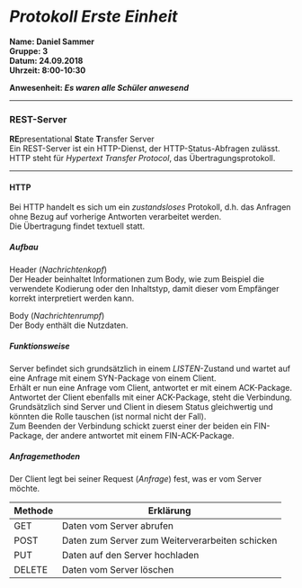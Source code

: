 # _Protokoll Erste Einheit_  

**Name: Daniel Sammer**  
**Gruppe: 3**  
**Datum: 24.09.2018**  
**Uhrzeit: 8:00-10:30**  
  
**Anwesenheit: _Es waren alle Schüler anwesend_**  
  
-----------------------------------------------------------
  
### REST-Server  
**RE**presentational **S**tate **T**ransfer Server  
Ein REST-Server ist ein HTTP-Dienst, der HTTP-Status-Abfragen zulässt. HTTP steht für *Hypertext Transfer Protocol*, das Übertragungsprotokoll.  

-------------------------------------------------------------  

#### HTTP  
Bei HTTP handelt es sich um ein *zustandsloses* Protokoll, d.h. das Anfragen ohne Bezug auf vorherige Antworten verarbeitet werden.  
Die Übertragung findet textuell statt.  
  
##### Aufbau  
Header (*Nachrichtenkopf*)  
Der Header beinhaltet Informationen zum Body, wie zum Beispiel die verwendete Kodierung oder den Inhaltstyp, damit dieser vom Empfänger korrekt interpretiert werden kann.  
  
Body (*Nachrichtenrumpf*)  
Der Body enthält die Nutzdaten.  
  
##### Funktionsweise  
Server befindet sich grundsätzlich in einem *LISTEN*-Zustand und wartet auf eine Anfrage mit einem SYN-Package von einem Client.  
Erhält er nun eine Anfrage vom Client, antwortet er mit einem ACK-Package.  
Antwortet der Client ebenfalls mit einer ACK-Package, steht die Verbindung. Grundsätzlich sind Server und Client in diesem Status gleichwertig und könnten die Rolle tauschen (ist normal nicht der Fall).  
Zum Beenden der Verbindung schickt zuerst einer der beiden ein FIN-Package, der andere antwortet mit einem FIN-ACK-Package.  
  
##### Anfragemethoden  
Der Client legt bei seiner Request (*Anfrage*) fest, was er vom Server möchte.  
  
Methode | Erklärung
------- | ---------
GET | Daten vom Server abrufen
POST | Daten zum Server zum Weiterverarbeiten schicken
PUT | Daten auf den Server hochladen
DELETE | Daten vom Server löschen
  

